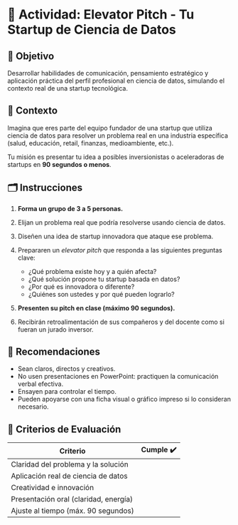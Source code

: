 # 🚀 Actividad: Elevator Pitch - Tu Startup de Ciencia de Datos

## 🎯 Objetivo
Desarrollar habilidades de comunicación, pensamiento estratégico y aplicación práctica del perfil profesional en ciencia de datos, simulando el contexto real de una startup tecnológica.

## 🧠 Contexto
Imagina que eres parte del equipo fundador de una startup que utiliza ciencia de datos para resolver un problema real en una industria específica (salud, educación, retail, finanzas, medioambiente, etc.).

Tu misión es presentar tu idea a posibles inversionistas o aceleradoras de startups en **90 segundos o menos**.

## 🗂️ Instrucciones
1. **Forma un grupo de 3 a 5 personas.**
2. Elijan un problema real que podría resolverse usando ciencia de datos.
3. Diseñen una idea de startup innovadora que ataque ese problema.
4. Prepararen un *elevator pitch* que responda a las siguientes preguntas clave:

   - ¿Qué problema existe hoy y a quién afecta?
   - ¿Qué solución propone tu startup basada en datos?
   - ¿Por qué es innovadora o diferente?
   - ¿Quiénes son ustedes y por qué pueden lograrlo?

5. **Presenten su pitch en clase (máximo 90 segundos).**
6. Recibirán retroalimentación de sus compañeros y del docente como si fueran un jurado inversor.

## 📌 Recomendaciones
- Sean claros, directos y creativos.
- No usen presentaciones en PowerPoint: practiquen la comunicación verbal efectiva.
- Ensayen para controlar el tiempo.
- Pueden apoyarse con una ficha visual o gráfico impreso si lo consideran necesario.

## 📝 Criterios de Evaluación

| Criterio                                | Cumple ✔️ |
|-----------------------------------------|-----------|
| Claridad del problema y la solución     |           |
| Aplicación real de ciencia de datos     |           |
| Creatividad e innovación                |           |
| Presentación oral (claridad, energía)   |           |
| Ajuste al tiempo (máx. 90 segundos)     |           |
